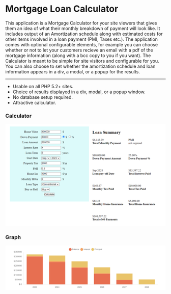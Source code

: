# Mortgage Loan Calculator

This application is a Mortgage Calculator for your site viewers that gives them an idea of what their monthly breakdown of payment will look like. It includes output of an Amortization schedule along with estimated costs for other items involved in a loan payment (PMI, Taxes etc.). The application comes with optional configurable elements, for example you can choose whether or not to let your customers recieve an email with a pdf of the mortgage information (along with a bcc copy to you if you want). The Calculator is meant to be simple for site visitors and configurable for you. You can also choose to set whether the amortization schedule and loan information appears in a div, a modal, or a popup for the results.

---

  - Usable on all PHP 5.2+ sites.
  - Choice of results displayed in a div, modal, or a popup window.
  - No database setup required.
  - Attractive calculator.

### Calculator
![Calculator](imgs/calculator.png)

### Graph
![Graph](imgs/graph.png)